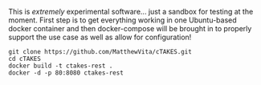 This is _extremely_ experimental software... just a sandbox for testing at the moment. First step is to get everything working in one Ubuntu-based docker container and then docker-compose will be brought in to properly support the use case as well as allow for configuration!

```
git clone https://github.com/MatthewVita/cTAKES.git
cd cTAKES
docker build -t ctakes-rest .
docker -d -p 80:8080 ctakes-rest
```

